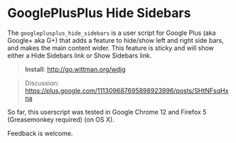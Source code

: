 # GooglePlusPlus Hide Sidebars

The `googleplusplus_hide_sidebars` is a user script for Google Plus (aka Google+ aka G+) that adds a feature to hide/show left and right side bars, and makes the main content wider. This feature is sticky and will show either a Hide Sidebars link or Show Sidebars link.

> **Install**: <http://go.wittman.org/wdjg>

> Discussion: <https://plus.google.com/111309687695898923996/posts/SHtNFsqHxna>

So far, this userscript was tested in Google Chrome 12 and Firefox 5 (Greasemonkey required) (on OS X).

Feedback is welcome.